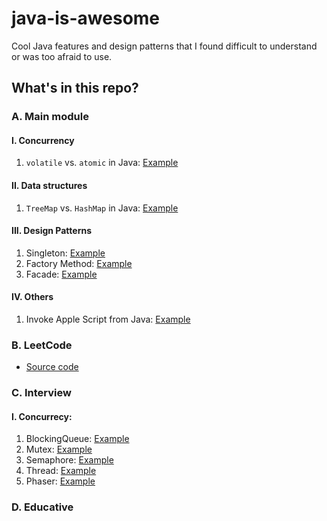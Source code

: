 # java-is-awesome

Cool Java features and design patterns that I found difficult to understand or was too afraid to use.

## What's in this repo?
### A. Main module
#### I. Concurrency
1. `volatile` vs. `atomic` in Java: [Example](https://github.com/vu-luong/java-is-awesome/tree/master/src/main/java/com/vuluong/concurrency)
  
#### II. Data structures
1. `TreeMap` vs. `HashMap` in Java: [Example](https://github.com/vu-luong/java-is-awesome/blob/master/src/main/java/com/vuluong/datastructure/TreeMapVsHashMapExample.java)
  
#### III. Design Patterns
1. Singleton: [Example](https://github.com/vu-luong/java-is-awesome/blob/master/src/main/java/com/vuluong/designpattern/SingletonExample.java)
2. Factory Method: [Example](https://github.com/vu-luong/java-is-awesome/tree/master/src/main/java/com/vuluong/designpattern/factorymethod)
3. Facade: [Example](https://github.com/vu-luong/java-is-awesome/blob/master/src/main/java/com/vuluong/designpattern/facade/FacadeExample.java)

#### IV. Others
1. Invoke Apple Script from Java: [Example](https://github.com/vu-luong/java-is-awesome/blob/master/src/main/java/com/vuluong/datastructure/GetListExample.java)

### B. LeetCode
- [Source code](https://github.com/vu-luong/java-is-awesome/tree/master/leetcode/src/main/java/com/vuluong)

### C. Interview
#### I. Concurrecy:
  1. BlockingQueue: [Example](https://github.com/vu-luong/java-is-awesome/tree/master/interview/src/main/java/com/vuluong/concurrency/blockingqueue)
  2. Mutex: [Example](https://github.com/vu-luong/java-is-awesome/tree/master/interview/src/main/java/com/vuluong/concurrency/mutex)
  3. Semaphore: [Example](https://github.com/vu-luong/java-is-awesome/tree/master/interview/src/main/java/com/vuluong/concurrency/semaphore)
  4. Thread: [Example](https://github.com/vu-luong/java-is-awesome/tree/master/interview/src/main/java/com/vuluong/concurrency/thread)
  5. Phaser: [Example](https://github.com/vu-luong/java-is-awesome/tree/master/interview/src/main/java/com/vuluong/concurrency/phaser)
### D. Educative

